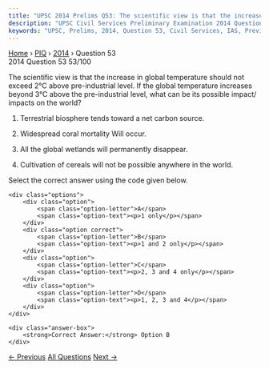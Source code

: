 ```yaml
---
title: "UPSC 2014 Prelims Q53: The scientific view is that the increase in global temperatu..."
description: "UPSC Civil Services Preliminary Examination 2014 Question 53 with options and answer"
keywords: "UPSC, Prelims, 2014, Question 53, Civil Services, IAS, Previous Year Questions"
---
```


<nav class="breadcrumb">
    <a href="../../">Home</a>
    <span>›</span>
    <a href="../">PIQ</a>
    <span>›</span>
    <a href="./">2014</a>
    <span>›</span>
    <span>Question 53</span>
</nav>

<div class="question-header">
    <div class="question-meta">
        <span class="year-badge">2014</span>
        <span class="question-number">Question 53</span>
        <span class="progress">53/100</span>
    </div>
    <div class="progress-bar">
        <div class="progress-fill" style="width: 53.0%"></div>
    </div>
</div>

<div class="question-content">
    <div class="question-text">
        <p>The scientific view is that the increase in global temperature should not exceed 2°C above pre-industrial level. If the global temperature increases beyond 3°C above the pre-industrial level, what can be its possible impact/ impacts on the world?</p>
<ol>
<li>
<p>Terrestrial biosphere tends toward a net carbon source.</p>
</li>
<li>
<p>Widespread coral mortality Will occur.</p>
</li>
<li>
<p>All the global wetlands will permanently disappear.</p>
</li>
<li>
<p>Cultivation of cereals will not be possible anywhere in the world.</p>
</li>
</ol>
<p>Select the correct answer using the code given below.</p>
    </div>
    
    <div class="options">
        <div class="option">
            <span class="option-letter">A</span>
            <span class="option-text"><p>1 only</p></span>
        </div>
        <div class="option correct">
            <span class="option-letter">B</span>
            <span class="option-text"><p>1 and 2 only</p></span>
        </div>
        <div class="option">
            <span class="option-letter">C</span>
            <span class="option-text"><p>2, 3 and 4 only</p></span>
        </div>
        <div class="option">
            <span class="option-letter">D</span>
            <span class="option-text"><p>1, 2, 3 and 4</p></span>
        </div>
    </div>

    <div class="answer-box">
        <strong>Correct Answer:</strong> Option B
    </div>
</div>

<div class="question-nav">
    <a href="../q052-what-is-the-correct-sequence-of-occurrence-of-the/" class="nav-btn prev">← Previous</a>
    <a href="../" class="nav-btn center">All Questions</a>
    <a href="../q054-the-national-motto-of-india-satyameva-jayate-inscr/" class="nav-btn next">Next →</a>
</div>
